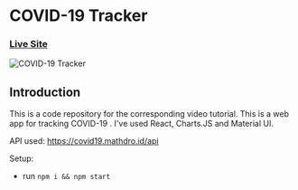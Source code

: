 # COVID-19 Tracker

### [Live Site](https://covid19statswebsite.netlify.com/)

![COVID-19 Tracker](https://i.ibb.co/X87BqVY/Screenshot-2020-04-13-at-10-14-58.png)

## Introduction
This is a code repository for the corresponding video tutorial. 
This is a web app for tracking COVID-19 . I've used React, Charts.JS and Material UI.

API used: https://covid19.mathdro.id/api

Setup:
- run ```npm i && npm start```
